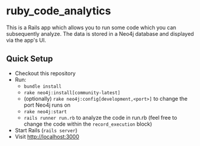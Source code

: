 # ruby_code_analytics

This is a Rails app which allows you to run some code which you can subsequently analyze.  The data is stored in a Neo4j database and displayed via the app's UI.

## Quick Setup

 * Checkout this repository
 * Run:
   * `bundle install`
   * `rake neo4j:install[community-latest]`
   * (optionally) `rake neo4j:config[development,<port>]` to change the port Neo4j runs on
   * `rake neo4j:start`
   * `rails runner run.rb` to analyze the code in run.rb (feel free to change the code within the `record_execution` block)
 * Start Rails (`rails server`)
 * Visit [http://localhost:3000](http://localhost:3000)

